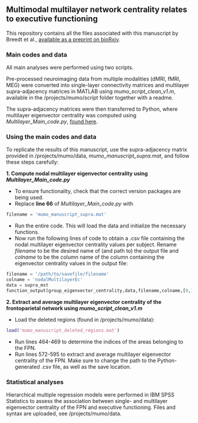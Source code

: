 
## Multimodal multilayer network centrality relates to executive functioning
This repository contains all the files associated with this manuscript by Breedt et al., [available as a preprint on bioRxiv](https://www.biorxiv.org/content/10.1101/2021.06.28.450180v1.full).


### Main codes and data
All main analyses were performed using two scripts. 

Pre-processed neuroimaging data from multiple modalities (dMRI, fMRI, MEG) were converted into single-layer connectivity matrices and multilayer supra-adjacency matrices in MATLAB using *mumo_script_clean_v1.m*, available in the /projects/mumo/script folder together with a readme.

The supra-adjacency matrices were then transferred to Python, where multilayer eigenvector centrality was computed using *Multilayer_Main_code.py*, [found here](https://github.com/multinetlab-amsterdam/data_analysis/tree/Multilayer/Multilayer).

### Using the main codes and data
To replicate the results of this manuscript, use the supra-adjacency matrix provided in /projects/mumo/data, *mumo_manuscript_supra.mat*, and follow these steps carefully:

**1. Compute nodal multilayer eigenvector centrality using *Multilayer_Main_code.py***
* To ensure functionality, check that the correct version packages are being used.
* Replace **line 66** of *Multilayer_Main_code.py* with 
```python
filename = 'mumo_manuscript_supra.mat'
```
* Run the entire code. This will load the data and initialize the necessary functions.
* Now run the following lines of code to obtain a .csv file containing the nodal multilayer eigenvector centrality values per subject. Rename *filename* to be the desired name of (and path to) the output file and *colname* to be the column name of the column containing the eigenvector centrality values in the output file: 
```python
filename = '/path/to/savefile/filename'
colname = 'nodalMultilayerEc'
data = supra_mst
function_output(group_eigenvector_centrality,data,filename,colname,[0,1,2,3,4,5,6,7])
```
**2. Extract and average multilayer eigenvector centrality of the frontoparietal network using *mumo_script_clean_v1.m***
* Load the deleted regions (found in /projects/mumo/data):
```matlab
load('mumo_manuscript_deleted_regions.mat')
```
* Run lines 464-469 to determine the indices of the areas belonging to the FPN.
* Run lines 572-595 to extract and average multilayer eigenvector centrality of the FPN. Make sure to change the path to the Python-generated .csv file, as well as the save location.

### Statistical analyses
Hierarchical multiple regression models were performed in IBM SPSS Statistics to assess the association between single- and multilayer eigenvector centrality of the FPN and executive functioning. Files and syntax are uploaded, see /projects/mumo/data.